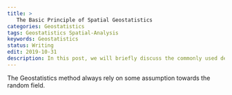 ```yaml
---
title: >
   The Basic Principle of Spatial Geostatistics
categories: Geostatistics
tags: Geostatistics Spatial-Analysis
keywords: Geostatistics
status: Writing
edit: 2019-10-31
description: In this post, we will briefly discuss the commonly used description towards the spatial random field. Some basic principle relates to spatial geostatistics will also be included. 
---
```


The Geostatistics method always rely on some assumption towards the random field.

